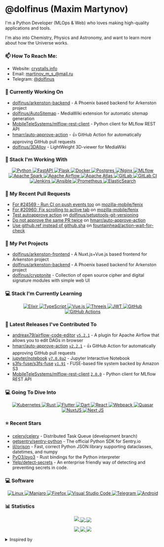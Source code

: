 # @dolfinus (Maxim Martynov)

I'm a Python Developer (MLOps & Web) who loves making high-quality applications and tools.

I'm also into Chemistry, Physics and Astronomy, and want to learn more about how the Universe works.

### 📫 How To Reach Me:

- Website: [crystalls.info](https://crystalls.info/)
- Email: [martinov_m_s_@mail.ru](mailto:martinov_m_s_@mail.ru)
- Telegram: [@dolfinus](https://t.me/dolfinus)

### 👷 Currently Working On


- [dolfinus/arkenston-backend](https://github.com/dolfinus/arkenston-backend) - A Phoenix based backend for Arkenston project
- [dolfinus/AutoSitemap](https://github.com/dolfinus/AutoSitemap) - MediaWiki extension for automatic sitemap generation
- [MobileTeleSystems/mlflow-rest-client](https://github.com/MobileTeleSystems/mlflow-rest-client) - Python client for MLflow REST API
- [hmarr/auto-approve-action](https://github.com/hmarr/auto-approve-action) - 👍 GitHub Action for automatically approving GitHub pull requests
- [dolfinus/3DAlloy](https://github.com/dolfinus/3DAlloy) - LightWeight 3D-viewer for MediaWiki

### 💼 Stack I'm Working With

<a href="https://github.com/Ileriayo/markdown-badges">
  <p align="center">
    <img alt="Python" src="https://img.shields.io/badge/python-3670A0?style=for-the-badge&logo=python&logoColor=ffdd54"/>
    <img alt="FastAPI" src="https://img.shields.io/badge/FastAPI-005571?style=for-the-badge&logo=fastapi"/>
    <img alt="Flask" src="https://img.shields.io/badge/flask-%23000.svg?style=for-the-badge&logo=flask&logoColor=white"/>
    <img alt="Docker" src="https://img.shields.io/badge/docker-%230db7ed.svg?style=for-the-badge&logo=docker&logoColor=white"/>
    <img alt="Postgres" src="https://img.shields.io/badge/postgres-%23316192.svg?style=for-the-badge&logo=postgresql&logoColor=white"/>
    <img alt="Nginx" src="https://img.shields.io/badge/nginx-%23009639.svg?style=for-the-badge&logo=nginx&logoColor=white"/>
    <img alt="MLflow" src="https://img.shields.io/badge/MLflow-0193e1?style=for-the-badge&logo=MLflow&logoColor=white"/>
    <img alt="Apache Spark" src="https://img.shields.io/badge/Apache%20Spark-C71A36?style=for-the-badge&logo=Apache%20Spark&logoColor=white"/>
    <img alt="Apache Airflow" src="https://img.shields.io/badge/Apache%20Airflow-017CEE?style=for-the-badge&logo=Apache%20Airflow&logoColor=white"/>
    <img alt="Apache Atlas" src="https://img.shields.io/badge/Apache%20Atlas-019884?style=for-the-badge&logo=Apache%20Atlas&logoColor=white"/>
    <img alt="GitLab" src="https://img.shields.io/badge/gitlab-%23181717.svg?style=for-the-badge&logo=gitlab&logoColor=white"/>
    <img alt="GitLab CI" src="https://img.shields.io/badge/GitLabCI-%23181717.svg?style=for-the-badge&logo=gitlab&logoColor=white"/>
    <img alt="Jenkins" src="https://img.shields.io/badge/jenkins-%232C5263.svg?style=for-the-badge&logo=jenkins&logoColor=white"/>
    <img alt="Ansible" src="https://img.shields.io/badge/ansible-%231A1918.svg?style=for-the-badge&logo=ansible&logoColor=white"/>
    <img alt="Prometheus" src="https://img.shields.io/badge/Prometheus-E95420?style=for-the-badge&logo=prometheus&logoColor=white"/>
    <img alt="ElasticSearch" src="https://img.shields.io/badge/-ElasticSearch-005571?style=for-the-badge&logo=elasticsearch"/>
  </p>
</a>

### 🔨 My Recent Pull Requests


- [For #24569 - Run CI on push events too](https://github.com/mozilla-mobile/fenix/pull/24570) on [mozilla-mobile/fenix](https://github.com/mozilla-mobile/fenix)
- [For #20960: Fix scrolling to active tab](https://github.com/mozilla-mobile/fenix/pull/24476) on [mozilla-mobile/fenix](https://github.com/mozilla-mobile/fenix)
- [Test autoapprove action](https://github.com/dolfinus/setuptools-git-versioning/pull/45) on [dolfinus/setuptools-git-versioning](https://github.com/dolfinus/setuptools-git-versioning)
- [Do not approve the same PR twice](https://github.com/hmarr/auto-approve-action/pull/191) on [hmarr/auto-approve-action](https://github.com/hmarr/auto-approve-action)
- [Use github.ref instead of github.sha](https://github.com/fountainhead/action-wait-for-check/pull/24) on [fountainhead/action-wait-for-check](https://github.com/fountainhead/action-wait-for-check)

### 🌱 My Pet Projects


- [dolfinus/arkenston-frontend](https://github.com/dolfinus/arkenston-frontend) - A Nuxt.js&#43;Vue.js based frontend for Arkenston project
- [dolfinus/arkenston-backend](https://github.com/dolfinus/arkenston-backend) - A Phoenix based backend for Arkenston project
- [dolfinus/cryptonite](https://github.com/dolfinus/cryptonite) - Collection of open source cipher and digital signature modules with simple web UI

### 💻 Stack I'm Currently Learning

<a href="https://github.com/Ileriayo/markdown-badges">
  <p align="center">
    <img alt="Elixir" src="https://img.shields.io/badge/elixir-%234B275F.svg?style=for-the-badge&logo=elixir&logoColor=white"/>
    <img alt="TypeScript" src="https://img.shields.io/badge/typescript-%23007ACC.svg?style=for-the-badge&logo=typescript&logoColor=white)"/>
    <img alt="Vue.js" src="https://img.shields.io/badge/vuejs-%2335495e.svg?style=for-the-badge&logo=vuedotjs&logoColor=%234FC08D"/>
    <img alt="Threejs" src="https://img.shields.io/badge/threejs-black?style=for-the-badge&logo=three.js&logoColor=white"/>
    <img alt="JWT" src="https://img.shields.io/badge/JWT-black?style=for-the-badge&logo=JSON%20web%20tokens"/>
    <img alt="GitHub" src="https://img.shields.io/badge/github-%23121011.svg?style=for-the-badge&logo=github&logoColor=white"/>
    <img alt="GitHub Actions" src="https://img.shields.io/badge/githubactions-%232671E5.svg?style=for-the-badge&logo=githubactions&logoColor=white"/>
  </p>
</a>

### 🔭 Latest Releases I've Contributed To



- [andreax79/airflow-code-editor](https://github.com/andreax79/airflow-code-editor) [`v5.2.1`](https://github.com/andreax79/airflow-code-editor/releases/tag/v5.2.1) - A plugin for Apache Airflow that allows you to edit DAGs in browser
- [hmarr/auto-approve-action](https://github.com/hmarr/auto-approve-action) [`v2.2.1`](https://github.com/hmarr/auto-approve-action/releases/tag/v2.2.1) - 👍 GitHub Action for automatically approving GitHub pull requests
- [jupyter/notebook](https://github.com/jupyter/notebook) [`v7.0.0a2`](https://github.com/jupyter/notebook/releases/tag/v7.0.0a2) - Jupyter Interactive Notebook
- [s3fs-fuse/s3fs-fuse](https://github.com/s3fs-fuse/s3fs-fuse) [`v1.91`](https://github.com/s3fs-fuse/s3fs-fuse/releases/tag/v1.91) - FUSE-based file system backed by Amazon S3
- [MobileTeleSystems/mlflow-rest-client](https://github.com/MobileTeleSystems/mlflow-rest-client) [`2.0.0`](https://github.com/MobileTeleSystems/mlflow-rest-client/releases/tag/2.0.0) - Python client for MLflow REST API

### 💻 Going To Dive Into

<a href="https://github.com/Ileriayo/markdown-badges">
  <p align="center">
      <img alt="Kubernetes" src="https://img.shields.io/badge/kubernetes-%23326ce5.svg?style=for-the-badge&logo=kubernetes&logoColor=white"/>
      <img alt="Rust" src="https://img.shields.io/badge/rust-%23000000.svg?style=for-the-badge&logo=rust&logoColor=white"/>
      <img alt="Flutter" src="https://img.shields.io/badge/Flutter-%2302569B.svg?style=for-the-badge&logo=Flutter&logoColor=white"/>
      <img alt="Dart" src="https://img.shields.io/badge/dart-%230175C2.svg?style=for-the-badge&logo=dart&logoColor=white"/>
      <img alt="React" src="https://img.shields.io/badge/react-%2320232a.svg?style=for-the-badge&logo=react&logoColor=%2361DAFB"/>
      <img alt="Webpack" src="https://img.shields.io/badge/webpack-%238DD6F9.svg?style=for-the-badge&logo=webpack&logoColor=black"/>
      <img alt="Quasar" src="https://img.shields.io/badge/Quasar-16B7FB?style=for-the-badge&logo=quasar&logoColor=black"/>
      <img alt="NuxtJS" src="https://img.shields.io/badge/Nuxt-black?style=for-the-badge&logo=nuxt.js&logoColor=white"/>
      <img alt="Next JS" src="https://img.shields.io/badge/Next-black?style=for-the-badge&logo=next.js&logoColor=white"/>
  </p>
</a>

### ⭐ Recent Stars


- [celery/celery](https://github.com/celery/celery) - Distributed Task Queue (development branch)
- [getsentry/sentry-python](https://github.com/getsentry/sentry-python) - The official Python SDK for Sentry.io
- [ijl/orjson](https://github.com/ijl/orjson) - Fast, correct Python JSON library supporting dataclasses, datetimes, and numpy
- [PyO3/pyo3](https://github.com/PyO3/pyo3) - Rust bindings for the Python interpreter
- [Yelp/detect-secrets](https://github.com/Yelp/detect-secrets) - An enterprise friendly way of detecting and preventing secrets in code.

### 💻 Software

<a href="https://github.com/Ileriayo/markdown-badges">
  <p align="center">
      <img alt="Linux" src="https://img.shields.io/badge/Linux-FCC624?style=for-the-badge&logo=linux&logoColor=black"/>
      <img alt="Manjaro" src="https://img.shields.io/badge/Manjaro-35BF5C?style=for-the-badge&logo=Manjaro&logoColor=white"/>
      <img alt="Firefox" src="https://img.shields.io/badge/Firefox-FF7139?style=for-the-badge&logo=Firefox-Browser&logoColor=white"/>
      <img alt="Visual Studio Code" src="https://img.shields.io/badge/Visual%20Studio%20Code-0078d7.svg?style=for-the-badge&logo=visual-studio-code&logoColor=white"/>
      <img alt="Telegram" src="https://img.shields.io/badge/Telegram-2CA5E0?style=for-the-badge&logo=telegram&logoColor=white"/>
      <img alt="Android" src="https://img.shields.io/badge/Android-3DDC84?style=for-the-badge&logo=android&logoColor=white"/>
  </p>
</a>

### 📊 Statistics

<a href="https://github.com/vn7n24fzkq/github-profile-summary-cards">
    <p align="center">
        <img src="https://github-profile-summary-cards.vercel.app/api/cards/profile-details?username=dolfinus&theme=github_dark">
        <img align="center" src="https://github-profile-summary-cards.vercel.app/api/cards/stats?username=dolfinus&theme=github_dark">
        <img align="center" src="https://github-profile-summary-cards.vercel.app/api/cards/productive-time?username=dolfinus&theme=github_dark"><br>
    </p>
</a>

<p align="center">
    <a href="https://wakatime.com/@dolfinus">
      <img src="https://wakatime.com/badge/user/847d9477-bdf4-4be9-9660-993eb1665dc7.svg">
    </a>
    <a href="https://github.com/antonkomarev/github-profile-views-counter">
      <img src="https://komarev.com/ghpvc/?username=dolfinus&style=flat-square&label=Views"/>
    </a>
    <a href="https://yhype.me/">
      <img src="https://hit.yhype.me/github/profile?user_id=4661021"/>
    </a>
</p>

<details>
  <summary>Inspired by</summary>
  <ul>
    <li><a href="https://github.com/maximousblk/maximousblk">@maximousblk</a> Github profile</li>
    <li><a href="https://github.com/coderjojo/creative-profile-readme">Awesome Developer Profile</a> repo</li>
    <li><a href="https://github.com/abhisheknaiidu/awesome-github-profile-readme">Awesome GitHub Profile README</a> repo</li>
    <li><a href="https://habr.com/ru/post/649363/">Creating a profile README file on GitHub</a> article</li>
  </ul>
</details>